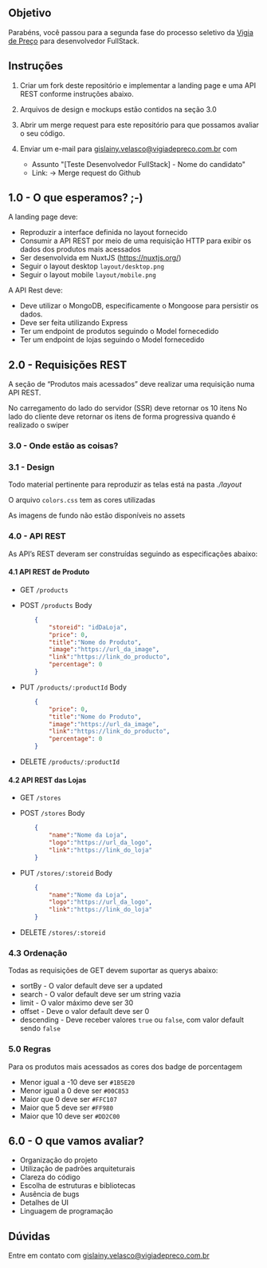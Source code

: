 ## Objetivo

Parabéns, você passou para a segunda fase do processo seletivo da [Vigia de Preço](http://vigiadepreco.com.br/) para desenvolvedor FullStack.

## Instruções

1. Criar um fork deste repositório e implementar a landing page e uma API REST conforme instruções abaixo. 
2. Arquivos de design e mockups estão contidos na seção 3.0
2. Abrir um merge request para este repositório para que possamos avaliar o seu código. 
3. Enviar um e-mail para <gislainy.velasco@vigiadepreco.com.br> com

	* Assunto "[Teste Desenvolvedor FullStack] - Nome do candidato"
	* Link: -> Merge request do Github

## 1.0 - O que esperamos?  ;-)
	
A landing page deve:

- Reproduzir a interface definida no layout fornecido
- Consumir a API REST por meio de uma requisição HTTP para exibir os dados dos produtos mais acessados
- Ser desenvolvida em NuxtJS (https://nuxtjs.org/) 
- Seguir o layout desktop `layout/desktop.png`
- Seguir o layout mobile `layout/mobile.png`

A API Rest deve:
- Deve utilizar o MongoDB, especificamente o Mongoose para persistir os dados.
- Deve ser feita utilizando Express
- Ter um endpoint de produtos seguindo o Model fornecedido
- Ter um endpoint de lojas seguindo o Model fornecedido


## 2.0 - Requisições  REST 

A seção de “Produtos mais acessados” deve realizar uma requisição numa API REST. 

No carregamento do lado do servidor (SSR) deve retornar os 10 itens
No lado do cliente deve retornar os itens de forma progressiva quando é realizado o swiper 

### 3.0 - Onde estão as coisas? 

### 3.1 - Design 

Todo material pertinente para reproduzir as telas está na pasta *./layout*

O arquivo `colors.css` tem as cores utilizadas

As imagens de fundo não estão disponíveis no assets

### 4.0 - API REST

As API’s REST deveram ser construídas seguindo as especificações abaixo: 

#### 4.1 API REST de Produto

- GET `/products`

- POST `/products`
    Body
    ```json
        {
            "storeid": "idDaLoja",
            "price": 0,
            "title":"Nome do Produto",
            "image":"https://url_da_image",
            "link":"https://link_do_producto",
            "percentage": 0
        }
    ```
- PUT `/products/:productId`
    Body
    ```json
        {
            "price": 0,
            "title":"Nome do Produto",
            "image":"https://url_da_image",
            "link":"https://link_do_producto",
            "percentage": 0
        }
    ```
 - DELETE `/products/:productId`
 
#### 4.2 API REST das Lojas

- GET `/stores`

- POST `/stores`
    Body
    ```json
        {
            "name":"Nome da Loja",
            "logo":"https://url_da_logo",
            "link":"https://link_do_loja"
        }
    ```
- PUT `/stores/:storeid`
    Body
    ```json
        {
            "name":"Nome da Loja",
            "logo":"https://url_da_logo",
            "link":"https://link_do_loja"
        }
    ```
 - DELETE `/stores/:storeid`


### 4.3 Ordenação

Todas as requisições de GET devem suportar as querys abaixo:
 - sortBy - O valor default deve ser a updated
 - search - O valor default deve ser um string vazia
 - limit - O valor máximo deve ser 30
 - offset - Deve o valor default deve ser 0
 - descending - Deve receber valores `true` ou `false`, com valor default sendo `false`


### 5.0 Regras

Para os produtos mais acessados as cores dos badge de porcentagem
 - Menor igual a -10 deve ser `#1B5E20`
 - Menor igual a 0 deve ser  `#00C853`
 - Maior que 0 deve ser `#FFC107`
 - Maior que 5 deve ser `#FF980`
 - Maior que 10 deve ser `#DD2C00`


## 6.0 - O que vamos avaliar?

* Organização do projeto
* Utilização de padrões arquiteturais
* Clareza do código
* Escolha de estruturas e bibliotecas
* Ausência de bugs
* Detalhes de UI
* Linguagem de programação


## Dúvidas

Entre em contato com <gislainy.velasco@vigiadepreco.com.br>
